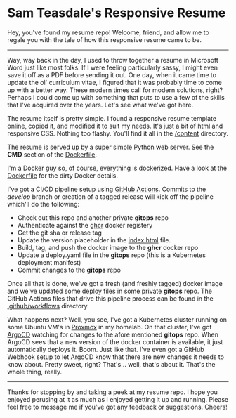 # Sam Teasdale's Responsive Resume
Hey, you've found my resume repo!  Welcome, friend, and allow me to regale you with the tale of how this responsive resume came to be.

-----

Way, way back in the day, I used to throw together a resume in Microsoft Word just like most folks.  If I were feeling particularly sassy, 
I might even save it off as a PDF before sending it out.  One day, when it came time to update the ol' curriculum vitae, I figured that 
it was probably time to come up with a better way.  These modern times call for modern solutions, right?  Perhaps I could come up with 
something that puts to use a few of the skills that I've acquired over the years.  Let's see what we've got here.

The resume itself is pretty simple.  I found a responsive resume template online, copied it, and modified it to suit my needs.
It's just a bit of html and responsive CSS.  Nothing too flashy.  You'll find it all in the 
[/content](https://github.com/steasdal/resume-responsive/tree/master/content) directory.

The resume is served up by a super simple Python web server.  See the **CMD** section 
of the [Dockerfile](https://github.com/steasdal/resume-responsive/blob/master/Dockerfile).

I'm a Docker guy so, of course, everything is dockerized.  Have a look at the
[Dockerfile](https://github.com/steasdal/resume-responsive/blob/master/Dockerfile) for the dirty Docker details.

I've got a CI/CD pipeline setup using [GitHub Actions](https://github.com/features/actions).  Commits to the _develop_
branch or creation of a tagged release will kick off the pipeline which'll do the following:

   * Check out this repo and another private **gitops** repo
   * Authenticate against the [ghcr](https://docs.github.com/en/packages/working-with-a-github-packages-registry/working-with-the-container-registry) docker registery
   * Get the git sha or release tag
   * Update the version placeholder in the [index.html](./content/index.html) file.
   * Build, tag, and push the docker image to the **ghcr** docker repo
   * Update a deploy.yaml file in the **gitops** repo (this is a Kubernetes deployment manifest)
   * Commit changes to the **gitops** repo

Once all that is done, we've got a fresh (and freshly tagged) docker image and we've updated some deploy
files in some private **gitops** repo.  The GitHub Actions files that drive this pipeline process can be found in the 
[.github/workflows](https://github.com/steasdal/resume-responsive/tree/develop/.github/workflows) directory.

What happens next?  Well, you see, I've got a Kubernetes cluster running on some Ubuntu VM's in [Proxmox](https://www.proxmox.com/en/) in my homelab.  On that cluster, I've got [ArgoCD](https://argoproj.github.io/argo-cd/) watching for changes
to the afore mentioned **gitops** repo.  When ArgoCD sees that a new version of the docker container is available,
it just automatically deploys it.  Boom.  Just like that.  I've even got a GitHub Webhook setup to let ArgoCD know
that there are new changes it needs to know about.  Pretty sweet, right?  That's... well, that's about it.  That's 
the whole thing, really.

-----

Thanks for stopping by and taking a peek at my resume repo.  I hope you enjoyed perusing at it as much as I enjoyed getting it
up and running.  Please feel free to message me if you've got any feedback or suggestions.  Cheers!
